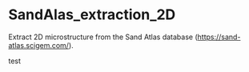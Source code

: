 # SandAlas_extraction_2D
Extract 2D microstructure from the Sand Atlas database (https://sand-atlas.scigem.com/).

test
